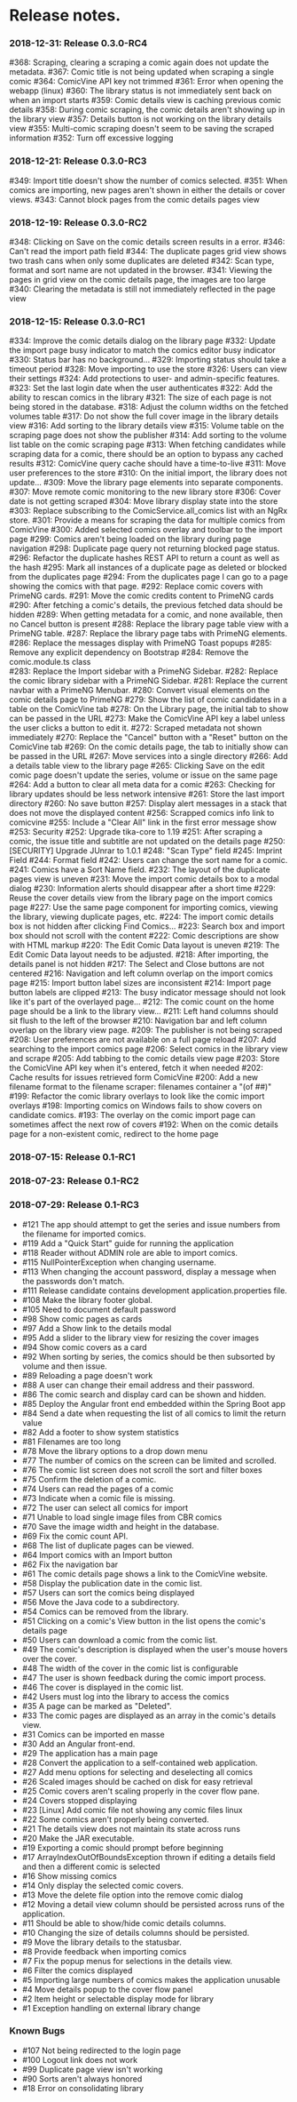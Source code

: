 # Release notes.

### 2018-12-31: Release 0.3.0-RC4
  #368:  Scraping, clearing a scraping a comic again does not update the metadata.
  #367:  Comic title is not being updated when scraping a single comic
  #364:  ComicVine API key not trimmed
  #361:  Error when opening the webapp (linux)
  #360:  The library status is not immediately sent back on when an import starts
  #359:  Comic details view is caching previous comic details
  #358:  During comic scraping, the comic details aren't showing up in the library view
  #357:  Details button is not working on the library details view
  #355:  Multi-comic scraping doesn't seem to be saving the scraped information
  #352:  Turn off excessive logging

### 2018-12-21: Release 0.3.0-RC3
  #349:  Import title doesn't show the number of comics selected.
  #351:  When comics are importing, new pages aren't shown in either the details or cover views.
  #343:  Cannot block pages from the comic details pages view

### 2018-12-19: Release 0.3.0-RC2
  #348:  Clicking on Save on the comic details screen results in a error.
  #346:  Can't read the import path field
  #344:  The duplicate pages grid view shows two trash cans when only some duplicates are deleted
  #342:  Scan type, format and sort name are not updated in the browser.
  #341:  Viewing the pages in grid view on the comic details page, the images are too large
  #340:  Clearing the metadata is still not immediately reflected in the page view

### 2018-12-15: Release 0.3.0-RC1
  #334: Improve the comic details dialog on the library page
  #332: Update the import page busy indicator to match the comics editor busy indicator
  #330: Status bar has no background...
  #329: Importing status should take a timeout period
  #328: Move importing to use the store
  #326: Users can view their settings
  #324: Add protections to user- and admin-specific features.
  #323: Set the last login date when the user authenticates
  #322: Add the ability to rescan comics in the library
  #321: The size of each page is not being stored in the database.
  #318: Adjust the column widths on the fetched volumes table
  #317: Do not show the full cover image in the library details view
  #316: Add sorting to the library details view
  #315: Volume table on the scraping page does not show the publisher
  #314: Add sorting to the volume list table on the comic scraping page
  #313: When fetching candidates while scraping data for a comic, there should be an option to bypass any cached results
  #312: ComicVine query cache should have a time-to-live
  #311: Move user preferences to the store
  #310: On the initial import, the library does not update...
  #309: Move the library page elements into separate components.
  #307: Move remote comic monitoring to the new library store
  #306: Cover date is not getting scraped
  #304: Move library display state into the store
  #303: Replace subscribing to the ComicService.all_comics list with an NgRx store.
  #301: Provide a means for scraping the data for multiple comics from ComicVine
  #300: Added selected comics overlay and toolbar to the import page
  #299: Comics aren't being loaded on the library during page navigation
  #298: Duplicate page query not returning blocked page status.
  #296: Refactor the duplicate hashes REST API to return a count as well as the hash
  #295: Mark all instances of a duplicate page as deleted or blocked from the duplicates page
  #294: From the duplicates page I can go to a page showing the comics with that page.
  #292: Replace comic covers with PrimeNG cards.
  #291: Move the comic credits content to PrimeNG cards
  #290: After fetching a comic's details, the previous fetched data should be hidden
  #289: When getting metadata for a comic, and none available, then no Cancel button is present
  #288: Replace the library page table view with a PrimeNG table.
  #287: Replace the library page tabs with PrimeNG elements.
  #286: Replace the messages display with PrimeNG Toast popups
  #285: Remove any explicit dependency on Bootstrap
  #284: Remove the comic.module.ts class  
  #283: Replace the Import sidebar with a PrimeNG Sidebar.
  #282: Replace the comic library sidebar with a PrimeNG Sidebar.
  #281: Replace the current navbar with a PrimeNG Menubar.
  #280: Convert visual elements on the comic details page to PrimeNG
  #279: Show the list of comic candidates in a table on the ComicVine tab
  #278: On the Library page, the initial tab to show can be passed in the URL
  #273: Make the ComicVine API key a label unless the user clicks a button to edit it.
  #272: Scraped metadata not shown immediately
  #270: Replace the "Cancel" button with a "Reset" button on the ComicVine tab
  #269: On the comic details page, the tab to initially show can be passed in the URL
  #267: Move services into a single directory
  #266: Add a details table view to the library page
  #265: Clicking Save on the edit comic page doesn't update the series, volume or issue on the same page
  #264: Add a button to clear all meta data for a comic
  #263: Checking for library updates should be less network intensive
  #261: Store the last import directory
  #260: No save button
  #257: Display alert messages in a stack that does not move the displayed content
  #256: Scrapped comics info link to comicvine
  #255: Include a "Clear All" link in the first error message show
  #253: Security
  #252: Upgrade tika-core to 1.19
  #251: After scraping a comic, the issue title and subtitle are not updated on the details page
  #250: [SECURITY] Upgrade JUnrar to 1.0.1
  #248: "Scan Type" field
  #245: Imprint Field
  #244: Format field
  #242: Users can change the sort name for a comic.
  #241: Comics have a Sort Name field.
  #232: The layout of the duplicate pages view is uneven
  #231: Move the import comic details box to a modal dialog
  #230: Information alerts should disappear after a short time
  #229: Reuse the cover details view from the library page on the import comics page
  #227: Use the same page component for importing comics,  viewing the library, viewing duplicate pages, etc.
  #224: The import comic details box is not hidden after clicking Find Comics...
  #223: Search box and import box should not scroll with the content
  #222: Comic descriptions are show with HTML markup
  #220: The Edit Comic Data layout is uneven
  #219: The Edit Comic Data layout needs to be adjusted.
  #218: After importing, the details panel is not hidden
  #217: The Select and Close buttons are not centered
  #216: Navigation and left column overlap on the import comics page
  #215: Import button label sizes are inconsistent
  #214: Import page button labels are clipped
  #213: The busy indicator message should not look like it's part of the overlayed page...
  #212: The comic count on the home page should be a link to the library view...
  #211: Left hand columns should sit flush to the left of the browser
  #210: Navigation bar and left column overlap on the library view page.
  #209: The publisher is not being scraped
  #208: User preferences are not available on a full page reload
  #207: Add searching to the import comics page
  #206: Select comics in the library view and scrape
  #205: Add tabbing to the comic details view page
  #203: Store the ComicVine API key when it's entered, fetch it when needed
  #202: Cache results for issues retrieved form ComicVine
  #200: Add a new filename format to the filename scraper: filenames container a "(of ##)"
  #199: Refactor the comic library overlays to look like the comic import overlays
  #198: Importing comics on Windows fails to show covers on candidate comics.
  #193: The overlay on the comic import page can sometimes affect the next row of covers
  #192: When on the comic details page for a non-existent comic, redirect to the home page

### 2018-07-15: Release 0.1-RC1 
### 2018-07-23: Release 0.1-RC2
### 2018-07-29: Release 0.1-RC3
 * #121  The app should attempt to get the series and issue numbers from the filename for imported comics.
 * #119  Add a "Quick Start" guide for running the application
 * #118  Reader without ADMIN role are able to import comics.
 * #115  NullPointerException when changing username.
 * #113  When changing the account password, display a message when the passwords don't match.
 * #111  Release candidate contains development application.properties file.
 * #108  Make the library footer global.
 * #105  Need to document default password
 * #98   Show comic pages as cards
 * #97   Add a Show link to the details modal
 * #95   Add a slider to the library view for resizing the cover images
 * #94   Show comic covers as a card  
 * #92   When sorting by series, the comics should be then subsorted by volume and then issue.  
 * #89   Reloading a page doesn't work  
 * #88   A user can change their email address and their password.   
 * #86   The comic search and display card can be shown and hidden.  
 * #85   Deploy the Angular front end embedded within the Spring Boot app  
 * #84   Send a date when requesting the list of all comics to limit the return value  
 * #82   Add a footer to show system statistics  
 * #81   Filenames are too long   
 * #78   Move the library options to a drop down menu
 * #77   The number of comics on the screen can be limited and scrolled.
 * #76   The comic list screen does not scroll the sort and filter boxes
 * #75   Confirm the deletion of a comic.
 * #74   Users can read the pages of a comic
 * #73   Indicate when a comic file is missing.  
 * #72   The user can select all comics for import
 * #71   Unable to load single image files from CBR comics  
 * #70   Save the image width and height in the database.
 * #69   Fix the comic count API.
 * #68   The list of duplicate pages can be viewed.   
 * #64   Import comics with an Import button  
 * #62   Fix the navigation bar  
 * #61   The comic details page shows a link to the ComicVine website.  
 * #58   Display the publication date in the comic list.  
 * #57   Users can sort the comics being displayed  
 * #56   Move the Java code to a subdirectory.
 * #54   Comics can be removed from the library.   
 * #51   Clicking on a comic's View button in the list opens the comic's details page   
 * #50   Users can download a comic from the comic list.   
 * #49   The comic's description is displayed when the user's mouse hovers over the cover.  
 * #48   The width of the cover in the comic list is configurable    
 * #47   The user is shown feedback during the comic import process.   
 * #46   The cover is displayed in the comic list.   
 * #42   Users must log into the library to access the comics   
 * #35   A page can be marked as "Deleted".   
 * #33   The comic pages are displayed as an array in the comic's details view.  
 * #31   Comics can be imported en masse   
 * #30   Add an Angular front-end.
 * #29   The application has a main page   
 * #28   Convert the application to a self-contained web application.
 * #27   Add menu options for selecting and deselecting all comics
 * #26   Scaled images should be cached on disk for easy retrieval
 * #25   Comic covers aren't scaling properly in the cover flow pane.
 * #24   Covers stopped displaying
 * #23   [Linux] Add comic file not showing any comic files    linux
 * #22   Some comics aren't properly being converted.
 * #21   The details view does not maintain its state across runs
 * #20   Make the JAR executable.
 * #19   Exporting a comic should prompt before beginning
 * #17   ArrayIndexOutOfBoundsException thrown if editing a details field and then a different comic is selected
 * #16   Show missing comics  
 * #14   Only display the selected comic covers.
 * #13   Move the delete file option into the remove comic dialog
 * #12   Moving a detail view column should be persisted across runs of the application.
 * #11   Should be able to show/hide comic details columns.
 * #10   Changing the size of details columns should be persisted.  
 * #9  Move the library details to the statusbar.
 * #8  Provide feedback when importing comics
 * #7    Fix the popup menus for selections in the details view.
 * #6  Filter the comics displayed  
 * #5    Importing large numbers of comics makes the application unusable
 * #4  Move details popup to the cover flow panel
 * #2    Item height or selectable display mode for library
 * #1    Exception handling on external library change

### Known Bugs
 * #107  Not being redirected to the login page
 * #100  Logout link does not work
 * #99   Duplicate page view isn't working
 * #90   Sorts aren't always honored
 * #18   Error on consolidating library
